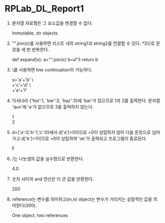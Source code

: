 # RPLab_DL_Report1

1. 문자열 자료형은 그 요소값을 변경할 수 없다.

   Immutable, str objects

2. "".join(x)를 사용하면 리스트 내의 string1과 string2를 연결할 수 있다.
   *3으로 문장을 세 번 반복한다.

   def expand(x):
       a="".join(x)
       b=a*3
       return b

3. \를 사용하면 line continuaiton이 가능하다.

   s='a'+'b' \\\
     +'c'+'d' \\\
     +'e'+'f'
     
4. 딕셔너리 {'foo':1, 'bar':2, 'baz':3}에 'bar'가 있으므로 1과 2를 출력한다.
   문자열 'qux'에 'a'가 없으므로 3을 출력하지 않는다.
   
   1\
   2
   
5. d={'a':0,'b':1,'c':0}에서 d['a']=0이므로 >0이 성립하지 않아 다음 문장으로 넘어가고 d['b']=1이므로 >0이 성립하여 'ok'가 출력되고
   프로그램이 종료된다.
   
   F
   
7. /는 나눗셈의 값을 실수형으로 반환한다.

   4.0
   
8. 숫자 사이의 and 연산은 더 큰 값을 반환한다.

   200
   
10. reference는 변수를 의미하고(m,n) object는 변수가 가리키는 실질적인 값을 의미한다(300). 

    One object, two references
